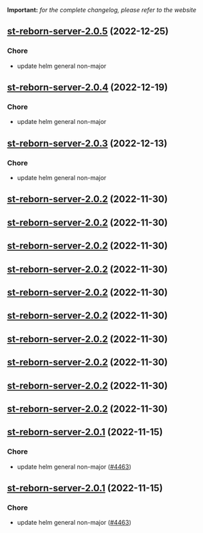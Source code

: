 **Important:**
*for the complete changelog, please refer to the website*




## [st-reborn-server-2.0.5](https://github.com/truecharts/charts/compare/st-reborn-server-2.0.4...st-reborn-server-2.0.5) (2022-12-25)

### Chore

- update helm general non-major
  
  


## [st-reborn-server-2.0.4](https://github.com/truecharts/charts/compare/st-reborn-server-2.0.3...st-reborn-server-2.0.4) (2022-12-19)

### Chore

- update helm general non-major
  
  


## [st-reborn-server-2.0.3](https://github.com/truecharts/charts/compare/st-reborn-server-2.0.2...st-reborn-server-2.0.3) (2022-12-13)

### Chore

- update helm general non-major
  
  


## [st-reborn-server-2.0.2](https://github.com/truecharts/charts/compare/st-reborn-server-2.0.1...st-reborn-server-2.0.2) (2022-11-30)




## [st-reborn-server-2.0.2](https://github.com/truecharts/charts/compare/st-reborn-server-2.0.1...st-reborn-server-2.0.2) (2022-11-30)




## [st-reborn-server-2.0.2](https://github.com/truecharts/charts/compare/st-reborn-server-2.0.1...st-reborn-server-2.0.2) (2022-11-30)




## [st-reborn-server-2.0.2](https://github.com/truecharts/charts/compare/st-reborn-server-2.0.1...st-reborn-server-2.0.2) (2022-11-30)




## [st-reborn-server-2.0.2](https://github.com/truecharts/charts/compare/st-reborn-server-2.0.1...st-reborn-server-2.0.2) (2022-11-30)




## [st-reborn-server-2.0.2](https://github.com/truecharts/charts/compare/st-reborn-server-2.0.1...st-reborn-server-2.0.2) (2022-11-30)




## [st-reborn-server-2.0.2](https://github.com/truecharts/charts/compare/st-reborn-server-2.0.1...st-reborn-server-2.0.2) (2022-11-30)




## [st-reborn-server-2.0.2](https://github.com/truecharts/charts/compare/st-reborn-server-2.0.1...st-reborn-server-2.0.2) (2022-11-30)




## [st-reborn-server-2.0.2](https://github.com/truecharts/charts/compare/st-reborn-server-2.0.1...st-reborn-server-2.0.2) (2022-11-30)




## [st-reborn-server-2.0.2](https://github.com/truecharts/charts/compare/st-reborn-server-2.0.1...st-reborn-server-2.0.2) (2022-11-30)




## [st-reborn-server-2.0.1](https://github.com/truecharts/charts/compare/st-reborn-server-2.0.0...st-reborn-server-2.0.1) (2022-11-15)

### Chore

- update helm general non-major ([#4463](https://github.com/truecharts/charts/issues/4463))
  
  


## [st-reborn-server-2.0.1](https://github.com/truecharts/charts/compare/st-reborn-server-2.0.0...st-reborn-server-2.0.1) (2022-11-15)

### Chore

- update helm general non-major ([#4463](https://github.com/truecharts/charts/issues/4463))
  
  
